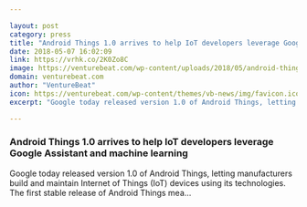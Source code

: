 ```yaml
---

layout: post
category: press
title: "Android Things 1.0 arrives to help IoT developers leverage Google Assistant and machine learning"
date: 2018-05-07 16:02:09
link: https://vrhk.co/2K0Zo8C
image: https://venturebeat.com/wp-content/uploads/2018/05/android-things.png?fit=1200%2C613&strip=all
domain: venturebeat.com
author: "VentureBeat"
icon: https://venturebeat.com/wp-content/themes/vb-news/img/favicon.ico
excerpt: "Google today released version 1.0 of Android Things, letting manufacturers build and maintain Internet of Things (IoT) devices using its technologies. The first stable release of Android Things mea…"

---
```


### Android Things 1.0 arrives to help IoT developers leverage Google Assistant and machine learning

Google today released version 1.0 of Android Things, letting manufacturers build and maintain Internet of Things (IoT) devices using its technologies. The first stable release of Android Things mea…